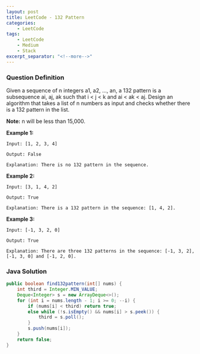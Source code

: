 ```yaml
---
layout: post
title: LeetCode - 132 Pattern
categories:
    - LeetCode
tags:
    - LeetCode
    - Medium
    - Stack
excerpt_separator: "<!--more-->"
---
```


### Question Definition
Given a sequence of n integers a1, a2, ..., an, a 132 pattern is a subsequence ai, aj, ak such that i < j < k and ai < ak < aj. Design an algorithm that takes a list of n numbers as input and checks whether there is a 132 pattern in the list.
<!--more-->

**Note:** n will be less than 15,000.

**Example 1:**
```
Input: [1, 2, 3, 4]

Output: False

Explanation: There is no 132 pattern in the sequence.
```
**Example 2:**
```
Input: [3, 1, 4, 2]

Output: True

Explanation: There is a 132 pattern in the sequence: [1, 4, 2].
```
**Example 3:**
```
Input: [-1, 3, 2, 0]

Output: True

Explanation: There are three 132 patterns in the sequence: [-1, 3, 2], [-1, 3, 0] and [-1, 2, 0].
```
### Java Solution
```java
public boolean find132pattern(int[] nums) {
    int third = Integer.MIN_VALUE;
    Deque<Integer> s = new ArrayDeque<>();
    for (int i = nums.length - 1; i >= 0; --i) {
        if (nums[i] < third) return true;
        else while (!s.isEmpty() && nums[i] > s.peek()) {
            third = s.poll();
        }
        s.push(nums[i]);
    }
    return false;
}
```